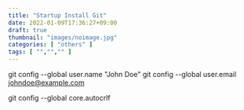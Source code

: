 ```yaml
---
title: "Startup Install Git"
date: 2022-01-09T17:36:27+09:00
draft: true
thumbnail: "images/noimage.jpg"
categories: [ "others" ]
tags: [ "","","" ]
---
```




git config --global user.name "John Doe"
git config --global user.email johndoe@example.com

git config --global core.autocrlf



